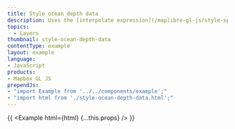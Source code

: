 ```yaml
---
title: Style ocean depth data
description: Uses the [interpolate expression](/maplibre-gl-js/style-spec#expressions-interpolate) with a cubic bezier curve expression to style bathymetry data.
topics:
  - Layers
thumbnail: style-ocean-depth-data
contentType: example
layout: example
language:
- JavaScript
products:
- Mapbox GL JS
prependJs:
- "import Example from '../../components/example';"
- "import html from './style-ocean-depth-data.html';"
---
```


{{ <Example html={html} {...this.props} /> }}
